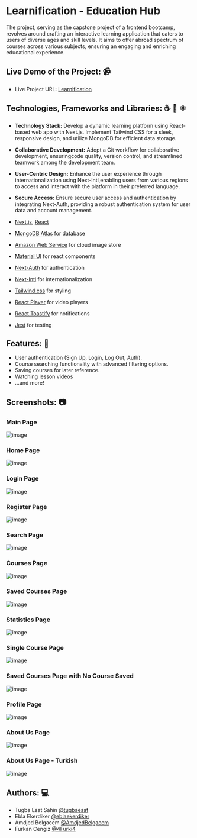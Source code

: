 # Learnification - Education Hub

The project, serving as the capstone project of a frontend bootcamp, revolves around crafting an interactive learning application that caters to users of diverse ages and skill levels. It aims to offer abroad spectrum of courses across various subjects, ensuring an engaging and enriching educational experience.

## Live Demo of the Project: 📹

- Live Project URL: [Learnification](https://learn-u-team-7.vercel.app/)

## Technologies, Frameworks and Libraries: ☕️ 🐍 ⚛️

- **Technology Stack:** Develop a dynamic learning platform using React-based web app with Next.js. Implement Tailwind CSS for a sleek, responsive design, and utilize MongoDB for efficient data storage.
- **Collaborative Development:** Adopt a Git workflow for collaborative development, ensuringcode quality, version control, and streamlined teamwork among the development team.
- **User-Centric Design:** Enhance the user experience through internationalization using Next-Intl,enabling users from various regions to access and interact with the platform in their preferred language.
- **Secure Access:** Ensure secure user access and authentication by integrating Next-Auth, providing a robust authentication system for user data and account management.

- [Next.js](https://nextjs.org/), [React](https://react.dev/)
- [MongoDB Atlas](https://www.mongodb.com/atlas/database) for database
- [Amazon Web Service](https://aws.amazon.com/) for cloud image store
- [Material UI](https://mui.com/) for react components
- [Next-Auth](https://next-auth.js.org/) for authentication
- [Next-Intl](https://next-intl-docs.vercel.app/) for internationalization
- [Tailwind css](https://tailwindcss.com/) for styling
- [React Player](https://www.npmjs.com/package/react-player) for video players
- [React Toastify](https://www.npmjs.com/package/react-toastify) for notifications
- [Jest](https://jestjs.io/) for testing

## Features: 📖

- User authentication (Sign Up, Login, Log Out, Auth).
- Course searching functionality with advanced filtering options.
- Saving courses for later reference.
- Watching lesson videos
- ...and more!

  
## Screenshots: 📷

### Main Page
![image](./public/design/Screenshot_1.png)

### Home Page 
![image](./public/design/Screenshot_2.png)

### Login Page
![image](./public/design/Screenshot_3.png)

### Register Page
![image](./public/design/Screenshot_4.png)

### Search Page
![image](./public/design/Screenshot_5.png)

### Courses Page
![image](./public/design/Screenshot_6.png)

### Saved Courses Page
![image](./public/design/Screenshot_7.png)

### Statistics Page
![image](./public/design/Screenshot_8.png)

### Single Course Page
![image](./public/design/Screenshot_9.png)

### Saved Courses Page with No Course Saved
![image](./public/design/Screenshot_10.png)

### Profile Page
![image](./public/design/Screenshot_11.png)

### About Us Page
![image](./public/design/Screenshot_12.png)

### About Us Page - Turkish
![image](./public/design/Screenshot_13.png)


## Authors: 💻
- Tugba Esat Sahin [@tugbaesat](https://github.com/tugbaesat)
- Ebla Ekerdiker [@eblaekerdiker](https://github.com/eblaekerdiker)
- Amdjed Belgacem [@AmdjedBelgacem](https://github.com/AmdjedBelgacem)
- Furkan Cengiz [@4Furki4](https://github.com/4Furki4)
